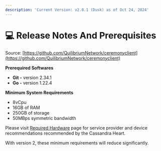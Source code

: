 ```yaml
---
description: 'Current Version: v2.0.1 (Dusk) as of Oct 24, 2024'
---
```


# 💻 Release Notes And Prerequisites

Source: [https://github.com/QuilibriumNetwork/ceremonyclient](https://github.com/QuilibriumNetwork/ceremonyclient)

**Prerequired Softwares**

* **Git -** version 2.34.1
* **Go -** version 1.22.4

**Minimum System Requirements**

* 8vCpu
* 16GB of RAM
* 250GB of storage
* 50MBps symmetric bandwidth

Please visit [Required Hardware](required-hardware.md) page for service provider and device recommendations recommended by the Cassandra Heart.

With version 2, these minimum requirements will reduce significantly.
